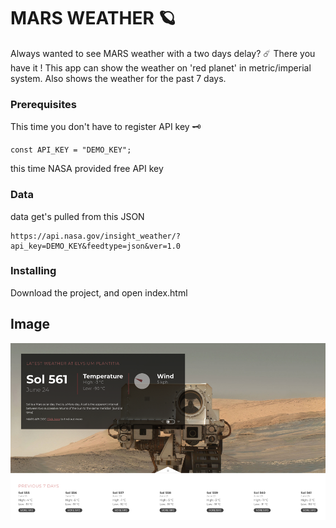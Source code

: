 # MARS WEATHER 🪐

Always wanted to see MARS weather with a two days delay? ☄️ There you have it ! This app can show the weather on 'red planet' in metric/imperial system. Also shows the weather for the past 7 days.

### Prerequisites

This time you don't have to register API key 🗝️ 

```
const API_KEY = "DEMO_KEY";
```
this time NASA provided free API key

### Data
data get's pulled from this JSON

```
https://api.nasa.gov/insight_weather/?api_key=DEMO_KEY&feedtype=json&ver=1.0
```

### Installing

Download the project, and open index.html

## Image
![](static/img/demo.png)
